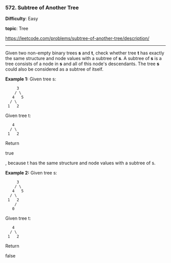 ### 572. Subtree of Another Tree

**Difficulty**: Easy

**topic**: Tree

https://leetcode.com/problems/subtree-of-another-tree/description/

***

Given two non-empty binary trees **s** and **t**, check whether tree **t** has exactly the same structure and node values with a subtree of **s**. A subtree of **s** is a tree consists of a node in **s** and all of this node's descendants. The tree **s** could also be considered as a subtree of itself.

**Example 1:**
Given tree s:

```
     3
    / \
   4   5
  / \
 1   2

```

Given tree t:

```
   4 
  / \
 1   2

```

Return 

true

, because t has the same structure and node values with a subtree of s.

**Example 2:**
Given tree s:

```
     3
    / \
   4   5
  / \
 1   2
    /
   0

```

Given tree t:

```
   4
  / \
 1   2

```

Return 

false